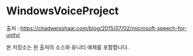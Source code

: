 # WindowsVoiceProject

출처 : https://chadweisshaar.com/blog/2015/07/02/microsoft-speech-for-unity/

본 저장소는 원 출처의 소스와 유니티 예제를 포함합니다.
